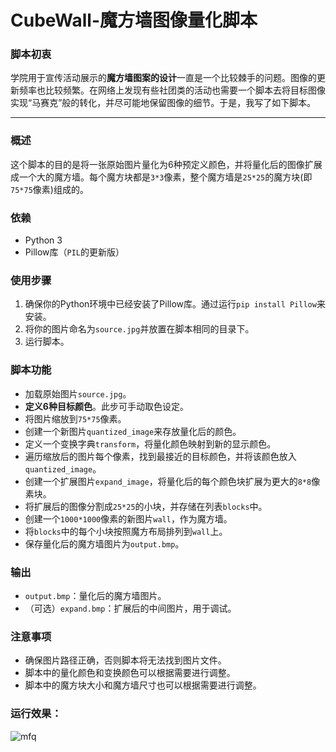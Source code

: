 # CubeWall-魔方墙图像量化脚本
### 脚本初衷

学院用于宣传活动展示的**魔方墙图案的设计**一直是一个比较棘手的问题。图像的更新频率也比较频繁。在网络上发现有些社团类的活动也需要一个脚本去将目标图像实现“马赛克”般的转化，并尽可能地保留图像的细节。于是，我写了如下脚本。

***

### 概述

这个脚本的目的是将一张原始图片量化为6种预定义颜色，并将量化后的图像扩展成一个大的魔方墙。每个魔方块都是`3*3`像素，整个魔方墙是`25*25`的魔方块(即`75*75`像素)组成的。

### 依赖

- Python 3
- Pillow库（`PIL`的更新版）

### 使用步骤

1. 确保你的Python环境中已经安装了Pillow库。通过运行`pip install Pillow`来安装。
2. 将你的图片命名为`source.jpg`并放置在脚本相同的目录下。
3. 运行脚本。

### 脚本功能

- 加载原始图片`source.jpg`。
- **定义6种目标颜色**。此步可手动取色设定。
- 将图片缩放到`75*75`像素。
- 创建一个新图片`quantized_image`来存放量化后的颜色。
- 定义一个变换字典`transform`，将量化颜色映射到新的显示颜色。
- 遍历缩放后的图片每个像素，找到最接近的目标颜色，并将该颜色放入`quantized_image`。
- 创建一个扩展图片`expand_image`，将量化后的每个颜色块扩展为更大的`8*8`像素块。
- 将扩展后的图像分割成`25*25`的小块，并存储在列表`blocks`中。
- 创建一个`1000*1000`像素的新图片`wall`，作为魔方墙。
- 将`blocks`中的每个小块按照魔方布局排列到`wall`上。
- 保存量化后的魔方墙图片为`output.bmp`。

### 输出

- `output.bmp`：量化后的魔方墙图片。
- （可选）`expand.bmp`：扩展后的中间图片，用于调试。

### 注意事项

- 确保图片路径正确，否则脚本将无法找到图片文件。
- 脚本中的量化颜色和变换颜色可以根据需要进行调整。
- 脚本中的魔方块大小和魔方墙尺寸也可以根据需要进行调整。

### 运行效果：

![mfq](E:\桌面\CS\typorapics\魔方墙图像量化脚本\mfq.jpg)
